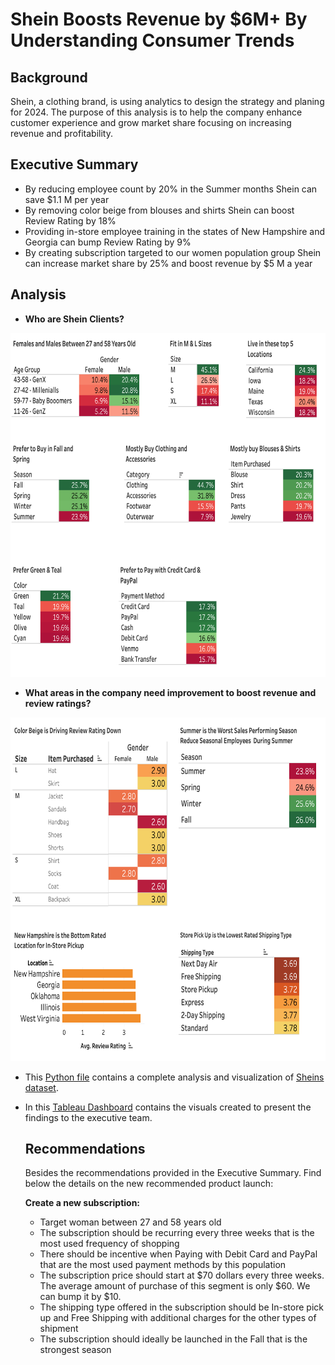 # Shein Boosts Revenue by $6M+ By Understanding Consumer Trends

## Background

Shein, a clothing brand, is using analytics to design the strategy and planing for 2024.  The purpose of this analysis is to help the company enhance customer experience and grow market share focusing on increasing revenue and profitability.

## Executive Summary

* By reducing employee count by 20% in the Summer months Shein can save $1.1 M per year
* By removing color beige from blouses and shirts Shein can boost Review Rating by 18%
* Providing in-store employee training in the states of New Hampshire and Georgia can bump Review Rating by 9%
* By creating subscription targeted to our women population group Shein can increase market share by 25% and boost revenue by $5 M a year

## Analysis

* **Who are Shein Clients?**



<img src= "https://github.com/NataliaVelasquez18/boosting_revenue_by_understanding_consumer_trends/blob/main/screenshots/clients2.png" width="680" height="550" />


* **What areas in the company need improvement to boost revenue and review ratings?**


<img src= "https://github.com/NataliaVelasquez18/boosting_revenue_by_understanding_consumer_trends/blob/main/screenshots/improvement.png" width="680" height="550" />


* This [Python file](https://github.com/NataliaVelasquez18/boosting_revenue_by_understanding_consumer_trends/blob/main/Consumer_trends_EDA_and_Visualization.ipynb) contains a complete analysis and visualization of [Sheins dataset](https://github.com/NataliaVelasquez18/boosting_revenue_by_understanding_consumer_trends/blob/main/shopping_trends_updated.csv).

* In this [Tableau Dashboard](https://public.tableau.com/app/profile/natalia.velasquez7860/viz/BoostingRevenueforShein-ImprovementOpportunity/improvement) contains the visuals created to present the findings to the executive team.


  ## Recommendations

  Besides the recommendations provided in the Executive Summary.  Find below the details on the new recommended product launch:

  **Create a new subscription:**

  * Target woman between 27 and 58 years old
  * The subscription should be recurring every three weeks that is the most used frequency of shopping
  * There should be incentive when Paying with Debit Card and PayPal that are the most used payment methods by this population
  * The subscription price should start at $70 dollars every three weeks.  The average amount of purchase of this segment is only $60.  We can bump it by $10.
  * The shipping type offered in the subscription should be In-store pick up and Free Shipping with additional charges for the other types of shipment
  * The subscription should ideally be launched in the Fall that is the strongest season
